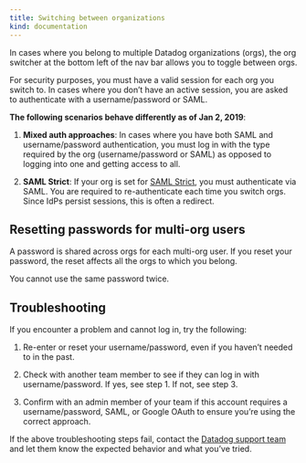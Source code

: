 ```yaml
---
title: Switching between organizations
kind: documentation
---
```


In cases where you belong to multiple Datadog organizations (orgs), the org switcher at the bottom left of the nav bar allows you to toggle between orgs.

For security purposes, you must have a valid session for each org you switch to. In cases where you don’t have an active session, you are asked to authenticate with a username/password or SAML.

**The following scenarios behave differently as of Jan 2, 2019**:

1. **Mixed auth approaches**: In cases where you have both SAML and username/password authentication, you must log in with the type required by the org (username/password or SAML) as opposed to logging into one and getting access to all.

2. **SAML Strict**: If your org is set for [SAML Strict][1], you must authenticate via SAML. You are required to re-authenticate each time you switch orgs. Since IdPs persist sessions, this is often a redirect.

## Resetting passwords for multi-org users

A password is shared across orgs for each multi-org user. If you reset your password, the reset affects all the orgs to which you belong.

You cannot use the same password twice.

## Troubleshooting

If you encounter a problem and cannot log in, try the following:

1. Re-enter or reset your username/password, even if you haven’t needed to in the past.

2. Check with another team member to see if they can log in with username/password. If yes, see step 1. If not, see step 3.

3. Confirm with an admin member of your team if this account requires a username/password, SAML, or Google OAuth to ensure you’re using the correct approach.

If the above troubleshooting steps fail, contact the [Datadog support team][2] and let them know the expected behavior and what you’ve tried.

[1]: /account_management/saml/#saml-strict
[2]: /help/
